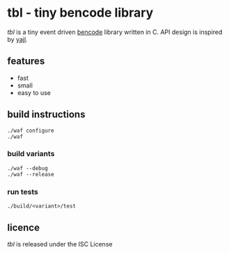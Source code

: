 tbl - tiny bencode library
==========================
*tbl* is a tiny event driven [bencode](http://en.wikipedia.org/wiki/Bencode)
library written in C. API design is inspired by
[yajl](http://github.com/lloyd/yajl).

features
--------
* fast
* small
* easy to use

build instructions
------------------

    ./waf configure
    ./waf

### build variants

    ./waf --debug
    ./waf --release

### run tests

    ./build/<variant>/test

licence
-------
*tbl* is released under the ISC License
